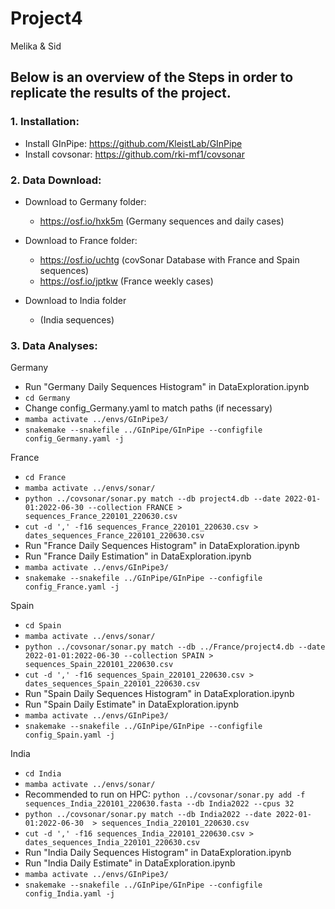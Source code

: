# Project4

Melika & Sid

Below is an overview of the Steps in order to replicate the results of the project. 
---

### 1. Installation:

- Install GInPipe: https://github.com/KleistLab/GInPipe
- Install covsonar: https://github.com/rki-mf1/covsonar


### 2. Data Download:

- Download to Germany folder:
  - https://osf.io/hxk5m (Germany sequences and daily cases)
    
- Download to France folder:
  - https://osf.io/uchtg (covSonar Database with France and Spain sequences)
  - https://osf.io/jptkw (France weekly cases)

- Download to India folder
  - (India sequences)

### 3. Data Analyses:

Germany
- Run "Germany Daily Sequences Histogram" in DataExploration.ipynb
- `cd Germany`
- Change config_Germany.yaml to match paths (if necessary)
- `mamba activate ../envs/GInPipe3/`
- `snakemake --snakefile ../GInPipe/GInPipe --configfile config_Germany.yaml -j`

France
- `cd France`
- `mamba activate ../envs/sonar/`
- `python ../covsonar/sonar.py match --db project4.db --date 2022-01-01:2022-06-30 --collection FRANCE > sequences_France_220101_220630.csv`
- `cut -d ',' -f16 sequences_France_220101_220630.csv > dates_sequences_France_220101_220630.csv`
- Run "France Daily Sequences Histogram" in DataExploration.ipynb
- Run "France Daily Estimation" in DataExploration.ipynb
- `mamba activate ../envs/GInPipe3/`
- `snakemake --snakefile ../GInPipe/GInPipe --configfile config_France.yaml -j`

Spain
- `cd Spain`
- `mamba activate ../envs/sonar/`
- `python ../covsonar/sonar.py match --db ../France/project4.db --date 2022-01-01:2022-06-30 --collection SPAIN > sequences_Spain_220101_220630.csv`
- `cut -d ',' -f16 sequences_Spain_220101_220630.csv > dates_sequences_Spain_220101_220630.csv`
- Run "Spain Daily Sequences Histogram" in DataExploration.ipynb
- Run "Spain Daily Estimate" in DataExploration.ipynb
- `mamba activate ../envs/GInPipe3/`
- `snakemake --snakefile ../GInPipe/GInPipe --configfile config_Spain.yaml -j`
  
India
- `cd India`
- `mamba activate ../envs/sonar/`
- Recommended to run on HPC: `python ../covsonar/sonar.py add -f sequences_India_220101_220630.fasta --db India2022 --cpus 32`
- `python ../covsonar/sonar.py match --db India2022 --date 2022-01-01:2022-06-30  > sequences_India_220101_220630.csv`
- `cut -d ',' -f16 sequences_India_220101_220630.csv > dates_sequences_India_220101_220630.csv`
- Run "India Daily Sequences Histogram" in DataExploration.ipynb
- Run "India Daily Estimate" in DataExploration.ipynb
- `mamba activate ../envs/GInPipe3/`
- `snakemake --snakefile ../GInPipe/GInPipe --configfile config_India.yaml -j`



    
